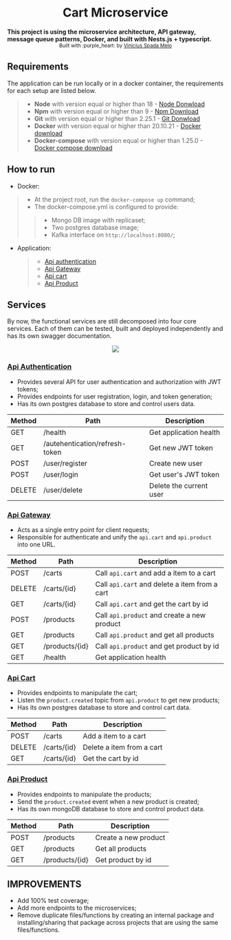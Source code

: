 <div align="center">
  <h1>Cart Microservice</h1>
</div>
<div>
  <strong>This project is using the microservice architecture, API gateway, message queue patterns, Docker, and built with Nests.js + typescript.</strong>
</div>

<div align="center">
  <sub>Built with :purple_heart: by
  <a href="https://www.linkedin.com/in/vinicius-spada-melo/">Vinicius Spada Melo</a>
</div>

## Requirements
The application can be run locally or in a docker container, the requirements for each setup are listed below.

> - **Node** with version equal or higher than 18 - [Node Donwload](https://nodejs.org/pt-br/download/)
> - **Npm** with version equal or higher than 9 - [Npm Download](https://www.npmjs.com/package/download)
> - **Git** with version equal or higher than 2.25.1 - [Git Donwload](https://git-scm.com/downloads)
> - **Docker** with version equal or higher than 20.10.21 - [Docker download](https://docs.docker.com/get-docker/)
> - **Docker-compose** with version equal or higher than 1.25.0 - [Docker compose download](https://docs.docker.com/compose/install/)

## How to run
- Docker:
>- At the project root, run the ```docker-compose up``` command;
>- The docker-compose.yml is configured to provide:
>>- Mongo DB image with replicaset;
>>- Two postgres database image;
>>- Kafka interface on ```http://localhost:8080/```;

- Application:
  > - [Api authentication](https://github.com/ViniciussMelo/cart-microservice/blob/master/api.authentication/README.md)
  > - [Api Gateway](https://github.com/ViniciussMelo/cart-microservice/blob/master/api.gateway/README.md)
  > - [Api cart](https://github.com/ViniciussMelo/cart-microservice/blob/master/api.cart/README.md)
  > - [Api Product](https://github.com/ViniciussMelo/cart-microservice/blob/master/api.product/README.md)

## Services

By now, the functional services are still decomposed into four core services. Each of them can be tested, built and deployed independently and has its own swagger documentation.

<div align="center">
  <img src="https://github.com/ViniciussMelo/cart-microservice/assets/25934151/af23206b-c692-4713-a08f-6643fd144dcd"/>
</div>

### [Api Authentication](https://github.com/ViniciussMelo/cart-microservice/tree/master/api.authentication)
- Provides several API for user authentication and authorization with JWT tokens;
- Provides endpoints for user registration, login, and token generation;
- Has its own postgres database to store and control users data.

| Method | Path                          | Description            |
|--------|-------------------------------|------------------------|
|GET     | /health                       | Get application health |
|GET     | /autehentication/refresh-token| Get new JWT token      |
|POST    | /user/register                | Create new user        |
|POST    | /user/login                   | Get user's JWT token   |
|DELETE  | /user/delete                  | Delete the current user|

### [Api Gateway](https://github.com/ViniciussMelo/cart-microservice/tree/master/api.gateway)
- Acts as a single entry point for client requests;
- Responsible for authenticate and unify the ```api.cart``` and ```api.product``` into one URL.

| Method | Path           | Description                                      |
|--------|----------------|--------------------------------------------------|
|POST    | /carts         | Call ```api.cart``` and add a item to a cart     |
|DELETE  | /carts/{id}    | Call ```api.cart``` and delete a item from a cart|
|GET     | /carts/{id}    | Call ```api.cart``` and get the cart by id       |
|POST    | /products      | Call ```api.product``` and create a new product  |
|GET     | /products      | Call ```api.product``` and get all products      |
|GET     | /products/{id} | Call ```api.product``` and get product by id     |
|GET     | /health        | Get application health                           |

### [Api Cart](https://github.com/ViniciussMelo/cart-microservice/tree/master/api.cart)
- Provides endpoints to manipulate the cart;
- Listen the ```product.created``` topic from ```api.product``` to get new products;
- Has its own postgres database to store and control cart data.

| Method | Path           | Description              |
|--------|----------------|--------------------------|
|POST    | /carts         | Add a item to a cart     |
|DELETE  | /carts/{id}    | Delete a item from a cart|
|GET     | /carts/{id}    | Get the cart by id       |

### [Api Product](https://github.com/ViniciussMelo/cart-microservice/tree/master/api.product)
- Provides endpoints to manipulate the products;
- Send the ```product.created``` event when a new product is created;
- Has its own mongoDB database to store and control product data.

| Method | Path           | Description           |
|--------|----------------|-----------------------|
|POST    | /products      | Create a new product  |
|GET     | /products      | Get all products      |
|GET     | /products/{id} | Get product by id     |

## IMPROVEMENTS
- Add 100% test coverage;
- Add more endpoints to the microservices;
- Remove duplicate files/functions by creating an internal package and installing/sharing that package across projects that are using the same files/functions.
